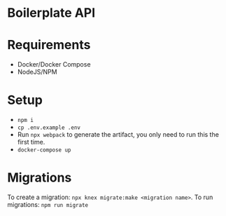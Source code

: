 # Boilerplate API

# Requirements

- Docker/Docker Compose
- NodeJS/NPM

# Setup

- `npm i`
- `cp .env.example .env`
- Run `npx webpack` to generate the artifact, you only need to run this the first time.
- `docker-compose up`

# Migrations

To create a migration: `npx knex migrate:make <migration name>`.
To run migrations: `npm run migrate`

